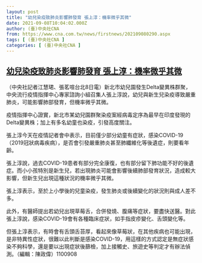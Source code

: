 ```yaml
---
layout: post
title: "幼兒染疫致肺炎影響肺發育 張上淳：機率微乎其微"
date: 2021-09-08T10:04:02.000Z
author: (臺)中央社CNA
from: https://www.cna.com.tw/news/firstnews/202109080290.aspx
tags: [ (臺)中央社CNA ]
categories: [ (臺)中央社CNA ]
---
```

<!--1631095442000-->
[幼兒染疫致肺炎影響肺發育 張上淳：機率微乎其微](https://www.cna.com.tw/news/firstnews/202109080290.aspx)
------

<div>
<div></div><div class="paragraph"><p>（中央社記者江慧珺、張茗喧台北8日電）新北市幼兒園發生Delta變異株群聚，中央流行疫情指揮中心專家諮詢小組召集人張上淳說，幼兒與新生兒染疫導致嚴重肺炎，可能影響肺部發育，但機率微乎其微。</p><p>疫情指揮中心證實，新北市某幼兒園群聚染疫案經病毒定序為最早在印度發現的Delta變異株；加上有多名幼童也染疫，引發高度關注。</p><p>張上淳今天在疫情記者會中表示，目前僅少部分幼童有症狀，感染COVID-19（2019冠狀病毒疾病），是否會引發嚴重肺炎甚至肺纖維化等後遺症，則要看年齡。</p><p>張上淳說，過去COVID-19患者有部分完全康復，也有部分留下肺功能不好的後遺症。而小小孩特別是新生兒，若出現肺炎可能會影響後續肺部發育狀況，造成較大影響，但新生兒出現這種狀況的機率微乎其微。</p><p>張上淳表示，至於上小學後的兒童染疫，發生肺炎或後續變化的狀況則與成人差不多。</p><p>此外，有醫師提出若幼兒出現草莓舌，合併發燒、腹痛等症狀，要盡快送醫。對此張上淳說，感染COVID-19會有各種臨床症狀，如手指皮疹變化、舌頭變化等。</p><p>但張上淳表示，有時會有舌頭舌苔厚，看起來像草莓狀，在其他疾病也可能出現，是非特異性症狀，很難以此判斷是感染COVID-19，用這樣的方式認定是無症狀感染不夠科學，還是要以出現症狀後篩檢，加上接觸史、旅遊史等判定才有辦法偵測。（編輯：陳政偉）1100908</p></div>
</div>
